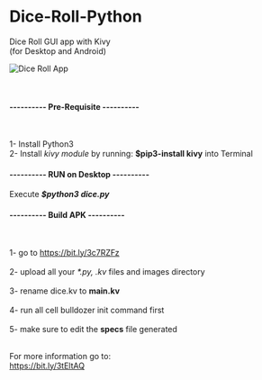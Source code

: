 # Dice-Roll-Python
Dice Roll GUI app with Kivy<br>(for Desktop and Android)

<P>
<img src="https://www.belloflostsouls.net/wp-content/uploads/2018/08/dice-red-horz.jpg" alt="Dice Roll App"/>
</p>
<br>

<h4>---------- Pre-Requisite ----------</h4><br>

1- Install Python3 <br>
2- Install <em>kivy module</em> by running: <b>$pip3-install kivy</b> into Terminal<br>

<h4>---------- RUN on Desktop ----------</h4>

Execute <b><em>$python3 dice.py</em></b>

<h4>---------- Build APK ----------</h4><br>

1- go to https://bit.ly/3c7RZFz <br><br>
2- upload all your <em>*.py, .kv</em> files and images directory <br><br>
3- rename dice.kv to <b>main.kv</b><br><br>
4- run all cell bulldozer init command first <br><br>
5- make sure to edit the <b>specs</b> file generated <br><br>

For more information go to: <br>
https://bit.ly/3tEltAQ
